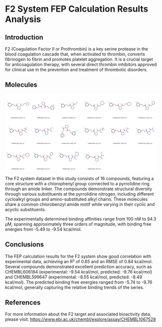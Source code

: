 # F2 System FEP Calculation Results Analysis

## Introduction

F2 (Coagulation Factor II or Prothrombin) is a key serine protease in the blood coagulation cascade that, when activated to thrombin, converts fibrinogen to fibrin and promotes platelet aggregation. It is a crucial target for anticoagulation therapy, with several direct thrombin inhibitors approved for clinical use in the prevention and treatment of thrombotic disorders.

## Molecules

![Molecular structures of representative compounds](mol_grid.png)

The F2 system dataset in this study consists of 16 compounds, featuring a core structure with a chlorophenyl group connected to a pyrrolidine ring through an amide linker. The compounds demonstrate structural diversity through various substituents at the pyrrolidine nitrogen, including different cycloalkyl groups and amino-substituted alkyl chains. These molecules share a common chlorobenzyl amide motif while varying in their cyclic and acyclic substituents.

The experimentally determined binding affinities range from 100 nM to 94.3 μM, spanning approximately three orders of magnitude, with binding free energies from -5.49 to -9.54 kcal/mol.

## Conclusions

The FEP calculation results for the F2 system show good correlation with experimental data, achieving an R² of 0.65 and an RMSE of 0.84 kcal/mol. Several compounds demonstrated excellent prediction accuracy, such as CHEMBL606184 (experimental: -9.54 kcal/mol, predicted: -9.76 kcal/mol) and CHEMBL599647 (experimental: -8.55 kcal/mol, predicted: -8.49 kcal/mol). The predicted binding free energies ranged from -5.74 to -9.76 kcal/mol, generally capturing the relative binding trends of the series.

## References

For more information about the F2 target and associated bioactivity data, please visit:
https://www.ebi.ac.uk/chembl/explore/assay/CHEMBL1067528 